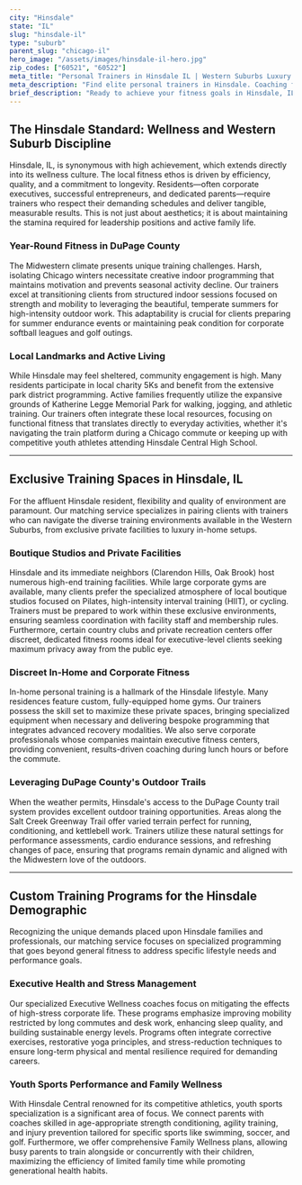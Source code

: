 ```yaml
---
city: "Hinsdale"
state: "IL"
slug: "hinsdale-il"
type: "suburb"
parent_slug: "chicago-il"
hero_image: "/assets/images/hinsdale-il-hero.jpg"
zip_codes: ["60521", "60522"]
meta_title: "Personal Trainers in Hinsdale IL | Western Suburbs Luxury Fitness"
meta_description: "Find elite personal trainers in Hinsdale. Coaching for family wellness, home gym design, and prestigious Western Suburbs athletic clubs."
brief_description: "Ready to achieve your fitness goals in Hinsdale, IL? We connect discerning clients with elite, certified personal trainers who understand the demands of a busy suburban lifestyle. Whether you need pre-marathon conditioning, post-rehabilitation strength, or discreet in-home training near the Hinsdale Village Green, our matching service guarantees expertise and convenience. Find the perfect high-end coach specializing in executive wellness and family fitness today. Start your personalized journey towards optimal health."
---
```

## The Hinsdale Standard: Wellness and Western Suburb Discipline

Hinsdale, IL, is synonymous with high achievement, which extends directly into its wellness culture. The local fitness ethos is driven by efficiency, quality, and a commitment to longevity. Residents—often corporate executives, successful entrepreneurs, and dedicated parents—require trainers who respect their demanding schedules and deliver tangible, measurable results. This is not just about aesthetics; it is about maintaining the stamina required for leadership positions and active family life.

### Year-Round Fitness in DuPage County

The Midwestern climate presents unique training challenges. Harsh, isolating Chicago winters necessitate creative indoor programming that maintains motivation and prevents seasonal activity decline. Our trainers excel at transitioning clients from structured indoor sessions focused on strength and mobility to leveraging the beautiful, temperate summers for high-intensity outdoor work. This adaptability is crucial for clients preparing for summer endurance events or maintaining peak condition for corporate softball leagues and golf outings.

### Local Landmarks and Active Living

While Hinsdale may feel sheltered, community engagement is high. Many residents participate in local charity 5Ks and benefit from the extensive park district programming. Active families frequently utilize the expansive grounds of Katherine Legge Memorial Park for walking, jogging, and athletic training. Our trainers often integrate these local resources, focusing on functional fitness that translates directly to everyday activities, whether it's navigating the train platform during a Chicago commute or keeping up with competitive youth athletes attending Hinsdale Central High School.

---

## Exclusive Training Spaces in Hinsdale, IL

For the affluent Hinsdale resident, flexibility and quality of environment are paramount. Our matching service specializes in pairing clients with trainers who can navigate the diverse training environments available in the Western Suburbs, from exclusive private facilities to luxury in-home setups.

### Boutique Studios and Private Facilities

Hinsdale and its immediate neighbors (Clarendon Hills, Oak Brook) host numerous high-end training facilities. While large corporate gyms are available, many clients prefer the specialized atmosphere of local boutique studios focused on Pilates, high-intensity interval training (HIIT), or cycling. Trainers must be prepared to work within these exclusive environments, ensuring seamless coordination with facility staff and membership rules. Furthermore, certain country clubs and private recreation centers offer discreet, dedicated fitness rooms ideal for executive-level clients seeking maximum privacy away from the public eye.

### Discreet In-Home and Corporate Fitness

In-home personal training is a hallmark of the Hinsdale lifestyle. Many residences feature custom, fully-equipped home gyms. Our trainers possess the skill set to maximize these private spaces, bringing specialized equipment when necessary and delivering bespoke programming that integrates advanced recovery modalities. We also serve corporate professionals whose companies maintain executive fitness centers, providing convenient, results-driven coaching during lunch hours or before the commute.

### Leveraging DuPage County's Outdoor Trails

When the weather permits, Hinsdale's access to the DuPage County trail system provides excellent outdoor training opportunities. Areas along the Salt Creek Greenway Trail offer varied terrain perfect for running, conditioning, and kettlebell work. Trainers utilize these natural settings for performance assessments, cardio endurance sessions, and refreshing changes of pace, ensuring that programs remain dynamic and aligned with the Midwestern love of the outdoors.

---

## Custom Training Programs for the Hinsdale Demographic

Recognizing the unique demands placed upon Hinsdale families and professionals, our matching service focuses on specialized programming that goes beyond general fitness to address specific lifestyle needs and performance goals.

### Executive Health and Stress Management

Our specialized Executive Wellness coaches focus on mitigating the effects of high-stress corporate life. These programs emphasize improving mobility restricted by long commutes and desk work, enhancing sleep quality, and building sustainable energy levels. Programs often integrate corrective exercises, restorative yoga principles, and stress-reduction techniques to ensure long-term physical and mental resilience required for demanding careers.

### Youth Sports Performance and Family Wellness

With Hinsdale Central renowned for its competitive athletics, youth sports specialization is a significant area of focus. We connect parents with coaches skilled in age-appropriate strength conditioning, agility training, and injury prevention tailored for specific sports like swimming, soccer, and golf. Furthermore, we offer comprehensive Family Wellness plans, allowing busy parents to train alongside or concurrently with their children, maximizing the efficiency of limited family time while promoting generational health habits.